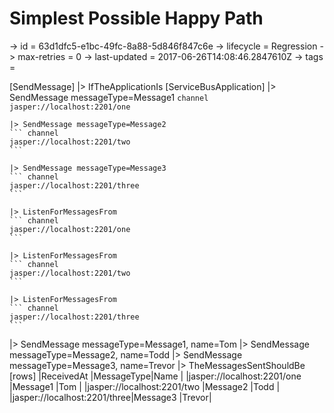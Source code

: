 # Simplest Possible Happy Path

-> id = 63d1dfc5-e1bc-49fc-8a88-5d846f847c6e
-> lifecycle = Regression
-> max-retries = 0
-> last-updated = 2017-06-26T14:08:46.2847610Z
-> tags = 

[SendMessage]
|> IfTheApplicationIs
    [ServiceBusApplication]
    |> SendMessage messageType=Message1
    ``` channel
    jasper://localhost:2201/one
    ```

    |> SendMessage messageType=Message2
    ``` channel
    jasper://localhost:2201/two
    ```

    |> SendMessage messageType=Message3
    ``` channel
    jasper://localhost:2201/three
    ```

    |> ListenForMessagesFrom
    ``` channel
    jasper://localhost:2201/one
    ```

    |> ListenForMessagesFrom
    ``` channel
    jasper://localhost:2201/two
    ```

    |> ListenForMessagesFrom
    ``` channel
    jasper://localhost:2201/three
    ```


|> SendMessage messageType=Message1, name=Tom
|> SendMessage messageType=Message2, name=Todd
|> SendMessage messageType=Message3, name=Trevor
|> TheMessagesSentShouldBe
    [rows]
    |ReceivedAt                   |MessageType|Name  |
    |jasper://localhost:2201/one  |Message1   |Tom   |
    |jasper://localhost:2201/two  |Message2   |Todd  |
    |jasper://localhost:2201/three|Message3   |Trevor|

~~~
